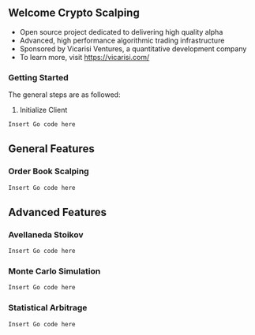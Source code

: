 ## Welcome Crypto Scalping

- Open source project dedicated to delivering high quality alpha
- Advanced, high performance algorithmic trading infrastructure
- Sponsored by Vicarisi Ventures, a quantitative development company
- To learn more, visit https://vicarisi.com/

### Getting Started

The general steps are as followed:

1. Initialize Client

```markdown
Insert Go code here
```

## General Features

### Order Book Scalping

```markdown
Insert Go code here
```

## Advanced Features

### Avellaneda Stoikov

```markdown
Insert Go code here
```

### Monte Carlo Simulation

```markdown
Insert Go code here
```

### Statistical Arbitrage

```markdown
Insert Go code here
```
